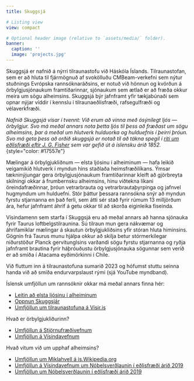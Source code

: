 ```yaml
---
title: Skuggsjá

# Listing view
view: compact

# Optional header image (relative to `assets/media/` folder).
banner:
  caption: ''
  image: 'projects.jpg'
---
```


Skuggsjá er nafnið á nýrri tilraunastofu við Háskóla Íslands. Tilraunastofan, sem er að hluta til fjármögnuð af svokölluðu CMBeam-verkefni sem nýtur stuðnings Evrópska rannsóknaráðsins, er notuð við hönnun og kvörðun á örbylgjusjónaukum framtíðarinnar, sjónaukum sem ætlað er að fræða okkur meira um sögu alheimsins. Skuggsjá býr jafnframt yfir tækjabúnaði sem opnar nýjar víddir í kennslu í tilraunaeðlisfræði, rafsegulfræði og vélaverkfræði.

_Nafnið Skuggsjá vísar í tvennt: Við erum að vinna með ósýnilegt ljós — örbylgjur. Svo má meðal annars nota þetta ljós til þess að fræðast um sögu alheimsins, þar á meðal um hlutverk hulduorka og hulduefnis í þeirri þróun. Svo má geta þess að orðið skuggsjá er notað til að tákna spegil í [riti um eðlisfræði eftir J. G. Fisher](https://baekur.is/bok/09ecd1f4-127a-4cef-906d-ab3c60e347bb/0/306/Edlisfraedi#page/n305/mode/2up) sem var gefið út á íslensku árið 1852._
{style="color: #17557e"}

Mælingar á örbylgjukliðnum — elsta ljósinu í alheiminum — hafa leikið veigamikið hlutverk í myndun hins staðlaða heimsfræðilíkans. Ýmsar tækninýjungar gera örbylgjusjónaukum framtíðarinnar kleift að gjörbreyta skilningi okkar á frumbernsku alheimsins, hinu viðtekna líkani öreindafræðinnar, þróun vetrarbrauta og vetrarbrautaþyrpinga og jafnvel hugmyndum um hulduefni. Stór þáttur þessara rannsókna snýr að myndun fyrstu stjarnanna en það ferli, sem átti sér stað fyrir rúmum 13 milljörðum ára, hefur jafnframt áhrif á getu okkar til að skorða eiginleika fiseinda.

Vísindamenn sem starfa í Skuggsjá eru að meðal annars að hanna sjónauka fyrir Taurus loftbelgstilraunina. Sú tilraun mun gera nákvæmar og áhrifamiklar mælingar á skautun örbylgjukliðsins yfir stóran hluta himinsins. Gögnin frá Taurus munu hjálpa okkur að skilja betur stórmerkilegar niðurstöður Planck gervitunglsins varðandi sögu fyrstu stjarnanna og ryðja jafnframt brautina fyrir háþróuðustu örbylgjusjónauka sögunnar sem verið er að smíða í Atacama eyðimörkinni í Chile.

Við fluttum inn á tilraunastofuna sumarið 2023 og hófumst stuttu seinna handa við að smíða endurvarpslaust rými (sjá YouTube myndband).

Íslensk umfjöllun um rannsóknir okkar má meðal annars finna hér:
 * [Leitin að elsta ljósinu í alheiminum](https://www.hi.is/visindin/leitin_ad_elsta_ljosi_alheimsins)
 * [Oppnun Skuggsjár](https://www.hi.is/frettir/ny_tilraunastofa_fyrir_stjarnedlisfraedi_opnud)
 * [Umfjöllun um tilraunastofuna á Vísir.is](https://www.visir.is/g/20232470392d/skoda-elsta-ljos-al-heims-i-nyrri-til-rauna-stofu?fbclid=IwAR062_982AQvKzRqcajVbE2MN-rc1MbtwwtASOvgsM2ABB3y7cpD_qdX3VU)

 Hvað er örbylgjukliðurinn?
 * [Umfjöllun á Stjörnufræðivefnum](https://www.stjornufraedi.is/alheimurinn/orbylgjuklidurinn/)
 * [Umfjöllun á Vísindavefnum](https://www.visindavefur.is/svar.php?id=5051)

 Hvað vitum við um upphaf alheimsins?
 * [Umfjöllun um Miklahvell á is.Wikipedia.org](https://is.wikipedia.org/wiki/Miklihvellur)
 * [Umfjöllun á Vísindavefnum um Nóbelsverðlaunin í eðlisfræði árið 2019](https://www.visindavefur.is/svar.php?id=78160)
 * [Umfjöllun um Nóbelsverðlaunin í eðlisfræði árið 2019](https://www.visir.is/g/2019356776d/huldir-hlutar-alheimsins-spruttu-upp-ur-greinum-nobelsverdlaunahafans)
